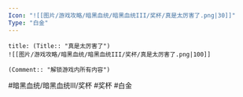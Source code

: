 ```yaml
---
Icon: "![[图片/游戏攻略/暗黑血统/暗黑血统III/奖杯/真是太厉害了.png|30]]"
Type: "白金"
---
```

```ad-common-platinum-trophy
title: (Title:: "真是太厉害了")
![[图片/游戏攻略/暗黑血统/暗黑血统III/奖杯/真是太厉害了.png|100]]

(Comment:: "解锁游戏内所有内容")
```

#暗黑血统/暗黑血统III/奖杯 #奖杯 #白金
